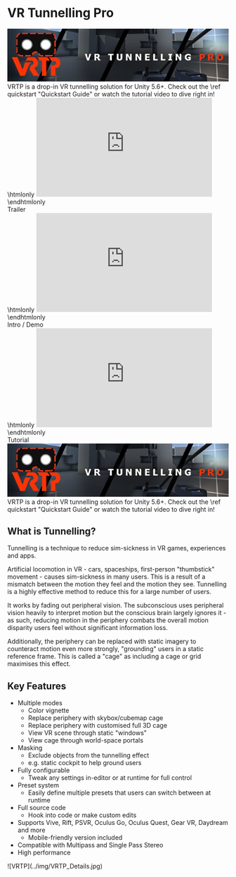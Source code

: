 # VR Tunnelling Pro
<div class="screen-small">
  <img class="header-banner" src="../img/banner.jpg"/>
  VRTP is a drop-in VR tunnelling solution for Unity 5.6+. Check out the \ref quickstart "Quickstart Guide" or watch the tutorial video to dive right in!
</div>

<div class="boxout">
  <div class="boxout-multi">
    \htmlonly
    <iframe width="400" height="225" src="https://www.youtube.com/embed/9fgkpM6211w?showinfo=0" frameborder="0" gesture="media" allow="encrypted-media" allowfullscreen></iframe>
    \endhtmlonly
    <div>Trailer</div>
  </div>
  <div class="boxout-multi">
    \htmlonly
    <iframe width="400" height="225" src="https://www.youtube.com/embed/VW7a_TBVNjI?showinfo=0" frameborder="0" gesture="media" allow="encrypted-media" allowfullscreen></iframe>
    \endhtmlonly
    <div>Intro / Demo</div>
  </div>
  <div class="boxout-multi">
    \htmlonly
    <iframe width="400" height="225" src="https://www.youtube.com/embed/hRLiKmhSIhE?showinfo=0" frameborder="0" gesture="media" allow="encrypted-media" allowfullscreen></iframe>
    \endhtmlonly
    <div>Tutorial</div>
  </div>
</div>

<div class="screen-large">
  <img class="header-banner" src="../img/banner.jpg"/>
  VRTP is a drop-in VR tunnelling solution for Unity 5.6+. Check out the \ref quickstart "Quickstart Guide" or watch the tutorial video to dive right in!
</div>

## What is Tunnelling?
Tunnelling is a technique to reduce sim-sickness in VR games, experiences and apps.

Artificial locomotion in VR - cars, spaceships, first-person "thumbstick" movement - causes sim-sickness in many users. This is a result of a mismatch between the motion they feel and the motion they see. Tunnelling is a highly effective method to reduce this for a large number of users. 

It works by fading out peripheral vision. The subconscious uses peripheral vision heavily to interpret motion but the conscious brain largely ignores it - as such, reducing motion in the periphery combats the overall motion disparity users feel without significant information loss.

Additionally, the periphery can be replaced with static imagery to counteract motion even more strongly, "grounding" users in a static reference frame. This is called a "cage" as including a cage or grid maximises this effect.

## Key Features
- Multiple modes
  - Color vignette
  - Replace periphery with skybox/cubemap cage
  - Replace periphery with customised full 3D cage
  - View VR scene through static "windows"
  - View cage through world-space portals
- Masking
  - Exclude objects from the tunnelling effect
  - e.g. static cockpit to help ground users
- Fully configurable
  - Tweak any settings in-editor or at runtime for full control
- Preset system
  - Easily define multiple presets that users can switch between at runtime
- Full source code
  - Hook into code or make custom edits
- Supports Vive, Rift, PSVR, Oculus Go, Oculus Quest, Gear VR, Daydream and more
  - Mobile-friendly version included
- Compatible with Multipass and Single Pass Stereo
- High performance

<div class="screenshot">
    ![VRTP](../img/VRTP_Details.jpg)
</div>